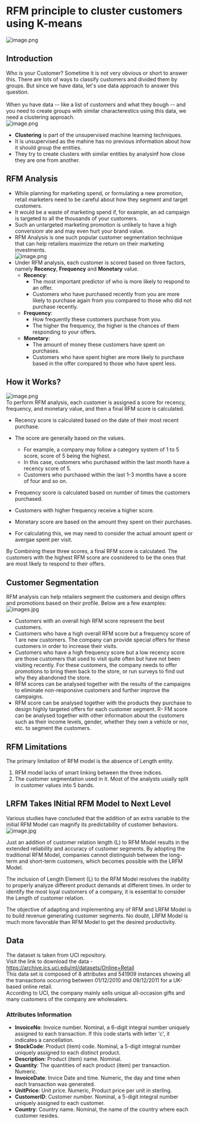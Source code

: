 # RFM principle to cluster customers using K-means
![image.png](images/segment.png)

## Introduction

Who is your Customer? Sometime it is not very obvious or short to answer this. There are lots of ways to classify customers and divided them by groups. But since we have data, let's use data approach to answer this question.<br><br>
When yu have data -- like a list of customers and what they bough -- and you need to create groups with similar characterestics using this data, we need a clustering approach.<br>
![image.png](images/clustering.png)
- __Clustering__ is part of the unsupervised machine learning techniques.
- It is unsupervised as the mahine has no previous information about how it should group the entities.
- They try to create clusters with similar entities by analysinf how close they are one from another.

## RFM Analysis
- While planning for marketing spend, or formulating a new promotion, retail marketers need to be careful about how they segment and target customers. 
- It would be a waste of marketing spend if, for example, an ad campaign is targeted to all the thousands of your customers.
- Such an untargeted marketing promotion is unlikely to have a high conversionr ate and may even hurt your brand value.
- RFM Analysis is one such popular customer segmentation technique that can help retailers maximize the return on their marketing investments.<br>
![image.png](images/RFM.png)
- Under RFM analysis, each customer is scored based on three factors, namely __Recency__, __Frequency__ and __Monetary__ value.
  - __Recency__: 
    - The most important predictor of who is more likely to respond to an offer.
    - Customers who have purchased recently from you are more likely to purchase again from you compared to those who did not purchase recently.
  - __Frequency__:
    - How frequently these customers purchase from you.
    - The higher the frequency, the higher is the chances of them responding to your offers.
  - __Monetary__:
    - The amount of money these customers have spent on purchases.
    - Customers who have spent higher are more likely to purchase based in the offer compared to those who have spent less.
    

## How it Works?
![image.png](images/Working.gif)
<br>
To perform RFM analysis, each customer is assigned a score for recency, frequency, and monetary value, and then a final RFM score is calculated.

- Recency score is calculated based on the date of their most recent purchase. 
- The score are generally based on the values.
  - For example, a company may follow a category system of 1 to 5 score, score of 5 being the highest.
  - In this case, customers who purchased within the last month have a recency score of 5.
  - Customers who purchased within the last 1-3 months have a score of four and so on.
  
- Frequency score is calculated based on number of times the customers purchased.
- Customers with higher frequency receive a higher score.

- Monetary score are based on the amount they spent on their purchases.
- For calculating this, we may need to consider the actual amount spent or avergae spent per visit.

By Combining these three scores, a final RFM score is calculated. The customers with the highest RFM score are cosnidered to be the ones that are most likely to respond to their offers.

## Customer Segmentation
RFM analysis can help retailers segment the customers and design offers and promotions based on their profile. Below are a few examples:<br>
![images.jpg](images/segmentation2.jpg)

- Customers with an overall high RFM score represent the best customers.
- Customers who have a high overall RFM score but a frequency score of 1 are new customers. The company can provide special offers for these customers in order to increase their visits.
- Customers who have a high frequency score but a low recency score are those customers that used to visit quite often but have not been visiting recently. For these customers, the company needs to offer promotions to bring them back to the store, or run surveys to find out why they abandoned the store.
- RFM scores can be analysed together with the results of the campaigns to eliminate non-responsive customers and further improve the campaigns.
- RFM score can be analysed together with the products they purchase to design highly targeted offers for each customer segment.
R- FM score can be analysed together with other information about the customers such as their income levels, gender, whether they own a vehicle or nor, etc. to segment the customers.

## RFM Limitations
The primary limitation of RFM model is the absence of Length entity. 
1. RFM model lacks of smart linking between the three indices.
2. The customer segmentation used in it. Most of the analysts usially split in customer values into 5 bands.

## LRFM Takes INitial RFM Model to Next Level
Various studies have concluded that the addition of an extra variable to the initial RFM Model can magnify its predictability of customer behaviors.<br>
![image.jpg](images/length.jpg)

Just an addition of customer relation length (L) to RFM Model results in the extended reliability and accuracy of customer segments. By adopting the traditional RFM Model, companies cannot distinguish between the long-term and short-term customers, which becomes possible with the LRFM Model.

The inclusion of Length Element (L)  to the RFM Model resolves the inability to properly analyze different product demands at different times. In order to identify the most loyal customers of a company, it is essential to consider the Length of customer relation.

The objective of adapting and implementing any of RFM and LRFM Model is to build revenue generating customer segments. No doubt, LRFM Model is much more favorable than RFM Model to get the desired productivity.

## Data
The dataset is taken from UCI repository.<br>
Visit the link to download the data - https://archive.ics.uci.edu/ml/datasets/Online+Retail<br>
This data set is composed of 8 attributes and 541909 instances showing all the transactions occurring between 01/12/2010 and 09/12/2011 for a UK-based online retail. <br>According to UCI, the company mainly sells unique all-occasion gifts and many customers of the company are wholesalers.

### Attributes Information
- __InvoiceNo__: Invoice number. Nominal, a 6-digit integral number uniquely assigned to each transaction. If this code starts with letter 'c', it indicates a cancellation. 
- __StockCode__: Product (item) code. Nominal, a 5-digit integral number uniquely assigned to each distinct product. 
- __Description__: Product (item) name. Nominal. 
- __Quantity__: The quantities of each product (item) per transaction. Numeric.	
- __InvoiceDate__: Invice Date and time. Numeric, the day and time when each transaction was generated. 
- __UnitPrice__: Unit price. Numeric, Product price per unit in sterling. 
- __CustomerID__: Customer number. Nominal, a 5-digit integral number uniquely assigned to each customer. 
- __Country__: Country name. Nominal, the name of the country where each customer resides.



